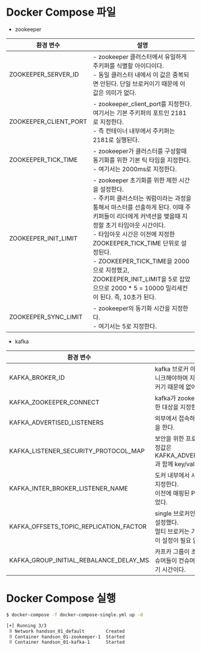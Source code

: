# Docker Compose 파일
- zookeeper

| 환경 변수| 설명                                                                                                                                                                                                                                                                                          |
|-------|---------------------------------------------------------------------------------------------------------------------------------------------------------------------------------------------------------------------------------------------------------------------------------------------|
| ZOOKEEPER_SERVER_ID | - zookeeper 클러스터에서 유일하게 주키퍼를 식별할 아이디이다. <br> - 동일 클러스터 내에서 이 값은 중복되면 안된다. 단일 브로커이기 때문에 이 값은 의미가 없다.                                                                                                                                                                                         |
| ZOOKEEPER_CLIENT_PORT | - zookeeper_client_port를 지정한다. 여기서는 기본 주키퍼의 포트인 2181로 지정한다. <br> - 즉 컨테이너 내부에서 주키퍼는 2181로 실행된다.                                                                                                                                                                                             |
| ZOOKEEPER_TICK_TIME | - zookeeper가 클러스터를 구성할때 동기화를 위한 기본 틱 타임을 지정한다. <br> - 여기서는 2000ms로 지정한다.                                                                                                                                                                                                                    |
| ZOOKEEPER_INIT_LIMIT | - zookeeper 초기화를 위한 제한 시간을 설정한다. <br> - 주키퍼 클러스터는 쿼럼이라는 과정을 통해서 마스터를 선출하게 된다. 이때 주키퍼들이 리더에게 커넥션을 맺을때 지정할 초기 타임아웃 시간이다. <br> - 타임아웃 시간은 이전에 지정한 ZOOKEEPER_TICK_TIME 단위로 설정된다. <br> - ZOOKEEPER_TICK_TIME을 2000으로 지정했고, ZOOKEEPER_INIT_LIMIT을 5로 잡았으므로 2000 * 5 = 10000 밀리세컨이 된다. 즉, 10초가 된다. |
| ZOOKEEPER_SYNC_LIMIT | - zookeeper의 동기화 시간을 지정한다. <br> - 여기서는 5로 지정한다.                                                                                                                                                                                                                                             |

- kafka

| 환경 변수| 설명                                                                        |
|-------|---------------------------------------------------------------------------|
| KAFKA_BROKER_ID | kafka 브로커 아이디를 지정한다. 유니크해야하며 지금 예제는 단일 브로커기 때문에 없어도 무방하다. |
| KAFKA_ZOOKEEPER_CONNECT | kafka가 zookeeper에 커넥션하기 위한 대상을 지정한다. |
| KAFKA_ADVERTISED_LISTENERS | 외부에서 접속하기 위한 리스너 설정을 한다. |
| KAFKA_LISTENER_SECURITY_PROTOCOL_MAP | 보안을 위한 프로토콜 매핑이디. 이 설정값은 KAFKA_ADVERTISED_LISTENERS 과 함께 key/value로 매핑된다. |
| KAFKA_INTER_BROKER_LISTENER_NAME | 도커 내부에서 사용할 리스너 이름을 지정한다. <br> 이전에 매핑된 PLAINTEXT가 사용되었다.  |
| KAFKA_OFFSETS_TOPIC_REPLICATION_FACTOR | single 브로커인경우에 지정하여 1로 설정했다. <br> 멀티 브로커는 기본값을 사용하므로 이 설정이 필요 없다. |
| KAFKA_GROUP_INITIAL_REBALANCE_DELAY_MS | 카프카 그룹이 초기 리밸런싱할때 컨슈머들이 컨슈머 그룹에 조인할때 대기 시간이다. |


# Docker Compose 실행
```bash
$ docker-compose -f docker-compose-single.yml up -d

[+] Running 3/3
 ⠿ Network handson_01_default        Created                                             0.0s
 ⠿ Container handson_01-zookeeper-1  Started                                             0.9s
 ⠿ Container handson_01-kafka-1      Started                                             1.7s
```
